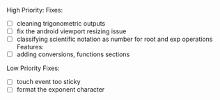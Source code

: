 High Priority:
Fixes:
- [ ] cleaning trigonometric outputs
- [ ] fix the android viewport resizing issue
- [ ] classifying scientific notation as number for root and exp operations
Features:
- [ ] adding conversions, functions sections

Low Priority
Fixes:
- [ ] touch event too sticky
- [ ] format the exponent character

